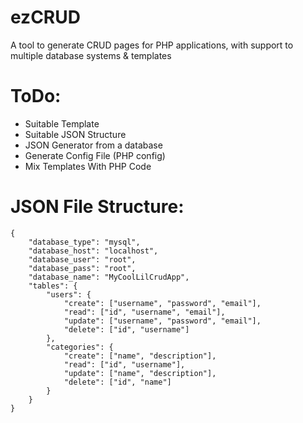 # ezCRUD
A tool to generate CRUD pages for PHP applications, with support to multiple database systems &amp; templates

# ToDo:

* Suitable Template
* Suitable JSON Structure
* JSON Generator from a database
* Generate Config File (PHP config)
* Mix Templates With PHP Code

# JSON File Structure:
    {
        "database_type": "mysql",
        "database_host": "localhost",
        "database_user": "root",
        "database_pass": "root",
        "database_name": "MyCoolLilCrudApp",
        "tables": {
            "users": {
                "create": ["username", "password", "email"],
                "read": ["id", "username", "email"],
                "update": ["username", "password", "email"],
                "delete": ["id", "username"]
            },
            "categories": {
                "create": ["name", "description"],
                "read": ["id", "username"],
                "update": ["name", "description"],
                "delete": ["id", "name"]
            }
        }
    }